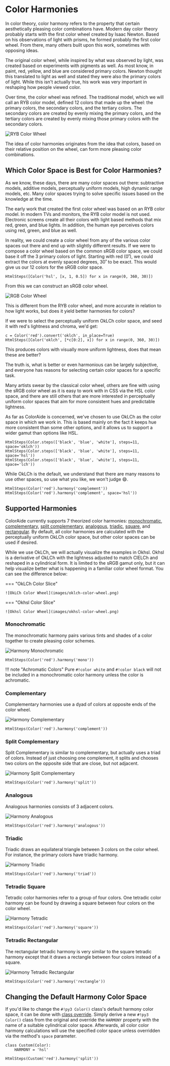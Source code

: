 # Color Harmonies

In color theory, color harmony refers to the property that certain aesthetically pleasing color combinations have.
Modern day color theory probably starts with the first color wheel created by Isaac Newton. Based on his observations of
light with prisms, he formed probably the first color wheel. From there, many others built upon this work, sometimes
with opposing ideas.

The original color wheel, while inspired by what was observed by light, was created based on experiments with pigments
as well. As most know, in paint, red, yellow, and blue are considered primary colors. Newton thought this translated to
light as well and stated they were also the primary colors of light. While this isn't actually true, his work was very
important in reshaping how people viewed color.

Over time, the color wheel was refined. The traditional model, which we will call an RYB color model, defined 12 colors
that made up the wheel: the primary colors, the secondary colors, and the tertiary colors. The secondary colors are
created by evenly mixing the primary colors, and the tertiary colors are created by evenly mixing those primary colors
with the secondary colors.

![RYB Color Wheel](images/color-wheel.png)

The idea of color harmonies originates from the idea that colors, based on their relative position on the wheel, can
form more pleasing color combinations.

## Which Color Space is Best for Color Harmonies?

As we know, these days, there are many color spaces out there: subtractive models, additive models, perceptually
uniform models, high dynamic range models, etc. Many color spaces trying to solve specific issues based on the knowledge
at the time.

The early work that created the first color wheel was based on an RYB color model. In modern TVs and monitors, the RYB
color model is not used. Electronic screens create all their colors with light based methods that mix red, green, and
blue lights. In addition, the human eye perceives colors using red, green, and blue as well.

In reality, we could create a color wheel from any of the various color spaces out there and end up with slightly
different results. If we were to compose a color wheel based on the common sRGB color space, we could base it off the 3
primary colors of light. Starting with red (0˚), we could extract the colors at evenly spaced degrees, 30˚ to be exact.
This would give us our 12 colors for the sRGB color space.

```playground
HtmlSteps([Color('hsl', [x, 1, 0.5]) for x in range(0, 360, 30)])
```

From this we can construct an sRGB color wheel.

![RGB Color Wheel](images/rgb-color-wheel.png)

This is different from the RYB color wheel, and more accurate in relation to how light works, but does it yield better
harmonies for colors?

If we were to select the perceptually uniform OkLCh color space, and seed it with red's lightness and chroma, we'd get:

```playground
c = Color('red').convert('oklch', in_place=True)
HtmlSteps([Color('oklch', [*c[0:2], x]) for x in range(0, 360, 30)])
```

This produces colors with visually more uniform lightness, does that mean these are better?

The truth is, what is better or even harmonious can be largely subjective, and everyone has reasons for selecting
certain color spaces for a specific task.

Many artists swear by the classical color wheel, others are fine with using the sRGB color wheel as it is easy to work
with in CSS via the HSL color space, and there are still others that are more interested in perceptually uniform color
spaces that aim for more consistent hues and predictable lightness.

As far as ColorAide is concerned, we've chosen to use OkLCh as the color space in which we work in. This is based
mainly on the fact it keeps hue more consistent than some other options, and it allows us to support a wider gamut than
options like HSL.

```playground
HtmlSteps(Color.steps(['black', 'blue', 'white'], steps=11, space='oklch'))
HtmlSteps(Color.steps(['black', 'blue', 'white'], steps=11, space='hsl'))
HtmlSteps(Color.steps(['black', 'blue', 'white'], steps=11, space='lch'))
```

While OkLCh is the default, we understand that there are many reasons to use other spaces, so use what you like, we
won't judge :smile:.

```playground
HtmlSteps(Color('red').harmony('complement'))
HtmlSteps(Color('red').harmony('complement', space='hsl'))
```

## Supported Harmonies

ColorAide currently supports 7 theorized color harmonies: [monochromatic](#monochromatic),
[complementary](#complementary), [split complementary](#split-complementary), [analogous](#analogous),
[triadic](#triadic), [square](#tetradic-square), and [rectangular](#tetradic-rectangular). By default, all color
harmonies are calculated with the perceptually uniform OkLCh color space, but other color spaces can be used if desired.

While we use OkLCh, we will actually visualize the examples in Okhsl. Okhsl is a derivative of OkLCh with the lightness
adjusted to match CIELCh and reshaped in a cylindrical form. It is limited to the sRGB gamut only, but it can help
visualize better what is happening in a familiar color wheel format. You can see the difference below:

=== "OkLCh Color Slice"

    ![OkLCh Color Wheel](images/oklch-color-wheel.png)

=== "Okhsl Color Slice"

    ![Okhsl Color Wheel](images/okhsl-color-wheel.png)


### Monochromatic

The monochromatic harmony pairs various tints and shades of a color together to create pleasing color schemes.

![Harmony Monochromatic](images/harmony-mono.png)

```playground
HtmlSteps(Color('red').harmony('mono'))
```

!!! note "Achromatic Colors"
    Pure `#!color white` and `#!color black` will not be included in a monochromatic color harmony unless the color is
    achromatic.

### Complementary

Complementary harmonies use a dyad of colors at opposite ends of the color wheel.

![Harmony Complementary](images/harmony-complement.png)

```playground
HtmlSteps(Color('red').harmony('complement'))
```

### Split Complementary

Split Complementary is similar to complementary, but actually uses a triad of colors. Instead of just choosing one
complement, it splits and chooses two colors on the opposite side that are close, but not adjacent.

![Harmony Split Complementary](images/harmony-split-complement.png)

```playground
HtmlSteps(Color('red').harmony('split'))
```

### Analogous

Analogous harmonies consists of 3 adjacent colors.

![Harmony Analogous](images/harmony-analogous.png)

```playground
HtmlSteps(Color('red').harmony('analogous'))
```

### Triadic

Triadic draws an equilateral triangle between 3 colors on the color wheel. For instance, the primary colors have triadic
harmony.

![Harmony Triadic](images/harmony-triadic.png)

```playground
HtmlSteps(Color('red').harmony('triad'))
```

### Tetradic Square

Tetradic color harmonies refer to a group of four colors. One tetradic color harmony can be found by drawing a square
between four colors on the color wheel.

![Harmony Tetradic](images/harmony-tetradic.png)

```playground
HtmlSteps(Color('red').harmony('square'))
```

### Tetradic Rectangular

The rectangular tetradic harmony is very similar to the square tetradic harmony except that it draws a rectangle between
four colors instead of a square.

![Harmony Tetradic Rectangular](images/harmony-tetradic-rect.png)

```playground
HtmlSteps(Color('red').harmony('rectangle'))
```

## Changing the Default Harmony Color Space

If you'd like to change the `#!py3 Color()` class's default harmony color space, it can be done with
[class override](./color.md#override-default-settings). Simply derive a new `#!py3 Color()` class from the original and
override the `HARMONY` property with the name of a suitable cylindrical color space. Afterwards, all color color
harmony calculations will use the specified color space unless overridden via the method's `space` parameter.

```playground
class Custom(Color):
    HARMONY = 'hsl'

HtmlSteps(Custom('red').harmony('split'))
```
